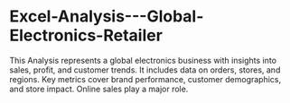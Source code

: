 # Excel-Analysis---Global-Electronics-Retailer
This Analysis represents a global electronics business with insights into sales, profit, and customer trends. It includes data on orders, stores, and regions. Key metrics cover brand performance, customer demographics, and store impact. Online sales play a major role.
